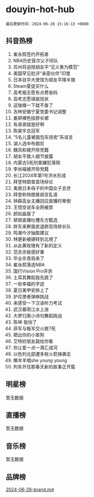 # douyin-hot-hub

`最后更新时间：2024-06-28 15:16:13 +0800`

## 抖音热榜

1. 崔永熙签约开拓者
1. NBA历史首次父子同队
1. 苏州将追授胡友平“见义勇为模范”
1. 美国罕见批评“亲密伙伴”印度
1. 日本驻华大使馆为胡友平降半旗
1. Steam夏促买什么
1. 高考报志愿有点费爸妈
1. 高考志愿填报现状
1. 这咖喱一下就不香了
1. 吉林安徽宁夏党委书记调整
1. 姜妍裸色挂脖长裙
1. 有弟弟就是好啊
1. 陈昊宇总冠军
1. “5名儿童被面包车拐卖”系谣言
1. 湖人选中布朗尼
1. 魏凤和被开除党籍
1. 胡友平救人细节披露
1. 内蒙古5死刑案嫌犯落网
1. 李尚福被开除党籍
1. 长江2024年第1号洪水形成
1. 拜登特朗普首场辩论
1. 勇救日本母子的中国女子去世
1. 拜登称特朗普胡言乱语
1. 钟薛高女主播回应直播时晕倒
1. 王悟空说车全网被禁
1. 颜如晶瘦了
1. 顿顿直播吐槽东方甄选
1. 胖东来擀面皮退款现场排长队
1. 鸣潮今汐抽取建议
1. 林更新被硬转到北境了
1. 从此黄玫瑰有了新的定义
1. 范丞丞偷感好重
1. 毕业杀青局来了
1. 崔永熙落选NBA
1. 国行Vision Pro评测
1. 土耳其舞蹈我先跳了
1. 一些幸福的字迹
1. 夏日美甲安排上了
1. 护花使者弹麻挑战
1. 来感受一下汉语听力考试
1. 武汉暴雨江水上涨
1. 大梦归离小诗句舞蹈挑战
1. 陈坤 我怕了
1. 菲军与叛军交火致7死
1. 晒出你的小笨狗
1. 艾特好朋友跳给你看
1. 你让爱一点一滴汇成河
1. 以色列北部遭多枚火箭弹袭击
1. 懒羊羊唱she young young
1. 列车开往那春天新的故事正开篇

## 明星榜

暂无数据

## 直播榜

暂无数据

## 音乐榜

暂无数据

## 品牌榜

[2024-06-28-brand.md](2024-06-28-brand.md)
